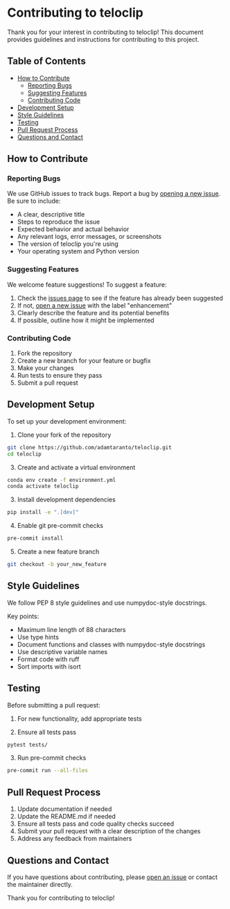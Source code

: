 # Contributing to teloclip

Thank you for your interest in contributing to teloclip! This document provides guidelines and instructions for contributing to this project.

## Table of Contents

- [How to Contribute](#how-to-contribute)
  - [Reporting Bugs](#reporting-bugs)
  - [Suggesting Features](#suggesting-features)
  - [Contributing Code](#contributing-code)
- [Development Setup](#development-setup)
- [Style Guidelines](#style-guidelines)
- [Testing](#testing)
- [Pull Request Process](#pull-request-process)
- [Questions and Contact](#questions-and-contact)

## How to Contribute

### Reporting Bugs

We use GitHub issues to track bugs. Report a bug by [opening a new issue](https://github.com/Adamtaranto/teloclip/issues/new). Be sure to include:

- A clear, descriptive title
- Steps to reproduce the issue
- Expected behavior and actual behavior
- Any relevant logs, error messages, or screenshots
- The version of teloclip you're using
- Your operating system and Python version

### Suggesting Features

We welcome feature suggestions! To suggest a feature:

1. Check the [issues page](https://github.com/Adamtaranto/teloclip/issues) to see if the feature has already been suggested
2. If not, [open a new issue](https://github.com/Adamtaranto/teloclip/issues/new) with the label "enhancement"
3. Clearly describe the feature and its potential benefits
4. If possible, outline how it might be implemented

### Contributing Code

1. Fork the repository
2. Create a new branch for your feature or bugfix
3. Make your changes
4. Run tests to ensure they pass
5. Submit a pull request

## Development Setup

To set up your development environment:

1. Clone your fork of the repository

  ```bash
  git clone https://github.com/adamtaranto/teloclip.git
  cd teloclip
  ```

3. Create and activate a virtual environment

  ```bash
  conda env create -f environment.yml
  conda activate teloclip
  ```

3. Install development dependencies

  ```bash
  pip install -e ".[dev]"
  ```

4. Enable git pre-commit checks

  ```bash
  pre-commit install
  ```

5. Create a new feature branch

  ```bash
  git checkout -b your_new_feature
  ```

## Style Guidelines

We follow PEP 8 style guidelines and use numpydoc-style docstrings.

Key points:

- Maximum line length of 88 characters
- Use type hints
- Document functions and classes with numpydoc-style docstrings
- Use descriptive variable names
- Format code with ruff
- Sort imports with isort

## Testing

Before submitting a pull request:

1. For new functionality, add appropriate tests

2. Ensure all tests pass

```bash
pytest tests/
```

3. Run pre-commit checks

```bash
pre-commit run --all-files
```

## Pull Request Process

1. Update documentation if needed
2. Update the README.md if needed
3. Ensure all tests pass and code quality checks succeed
4. Submit your pull request with a clear description of the changes
5. Address any feedback from maintainers

## Questions and Contact

If you have questions about contributing, please [open an issue](https://github.com/Adamtaranto/teloclip/issues) or contact the maintainer directly.

Thank you for contributing to teloclip!
